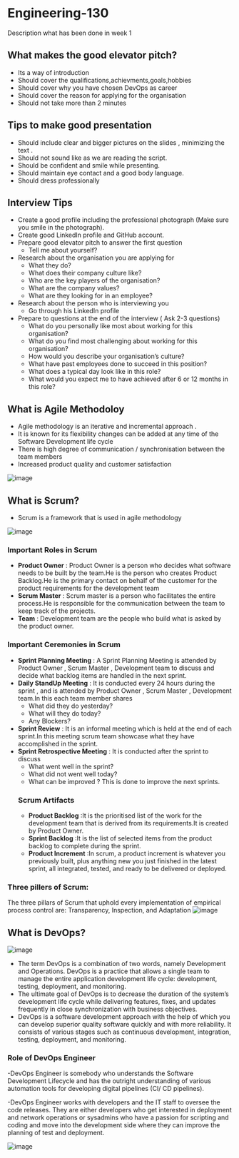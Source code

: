 # Engineering-130
Description what has been done in week 1

## What makes the good elevator pitch?
- Its a way of introduction
- Should cover the qualifications,achievments,goals,hobbies
- Should cover why you have chosen DevOps as career
- Should cover the reason for applying for the organisation
- Should not take more than 2 minutes 

## Tips to make good presentation
- Should include clear and bigger pictures on the slides , minimizing the text .
- Should not sound like as we are reading the script.
- Should be confident and  smile while presenting.
- Should maintain eye contact and a good body language.
- Should dress professionally

## Interview Tips
- Create a good profile including the professional photograph (Make sure you smile in the photograph).
- Create good LinkedIn profile and GitHub account.
- Prepare good elevator pitch to answer the first question
   - Tell me about yourself?
- Research about the organisation you are applying for
   - What they do?
   - What does their company culture like?
   - Who are the key players of the organisation?
   - What are the company values?
   - What are they looking for in an employee?
- Research about the person who is interviewing you
   - Go through his LinkedIn profile
- Prepare to questions at the end of the interview ( Ask 2-3 questions)
    - What do you personally like most about working for this organisation?
    - What do you find most challenging about working for this organisation?
    - How would you describe your organisation’s culture?
    - What have past employees done to succeed in this position?
    - What does a typical day look like in this role?
    - What would you expect me to have achieved after 6 or 12 months in this role?

## What is Agile Methodoloy 
- Agile methodology is an iterative and incremental approach .
- It is known for its flexibility
 changes can be added at any time of the Software Development life cycle
- There is high degree of communication / synchronisation between the team members
- Increased product quality and customer satisfaction

![image](https://user-images.githubusercontent.com/97250268/194613228-ef8057f5-d0f7-41e4-9244-d10534c93e21.png)


## What is Scrum?
- Scrum is a framework that is used in agile methodology

![image](https://user-images.githubusercontent.com/97250268/194613685-5a663633-7755-4a4d-9459-d528b68a3a40.png)


### Important Roles in Scrum
- **Product Owner** : Product Owner is a person who decides what software needs to be built by the team.He is the person who creates Product Backlog.He is the primary contact on behalf of the customer for the product requirements for the development team
- **Scrum Master** : Scrum master is a person who facilitates the entire process.He is responsible for the communication between the team to keep track of the projects.
- **Team** : Development team are the people who build what is asked by the product owner.
### Important Ceremonies in Scrum
- **Sprint Planning Meeting** : A Sprint Planning Meeting  is attended by Product Owner , Scrum Master , Development team to discuss and decide what backlog items are handled in the next sprint.
- **Daily StandUp Meeting** : It is conducted every 24 hours during the sprint , and is attended by Product Owner , Scrum Master , Development team.In this each team member shares 
  - What did they do yesterday?
  - What will they do today?
  - Any Blockers?
- **Sprint Review** : It is an informal meeting which is held at the end of each sprint.In this meeting scrum team showcase what they have accomplished in the sprint.
- **Sprint Retrospective Meeting** : It is conducted after the sprint to discuss
  - What went well in the sprint?
  - What did not went well today?
  - What can be improved ?
  This is done to improve the next sprints.
  ### Scrum Artifacts
  - **Product Backlog** :It is the prioritised list of the work for the development team that is derived from its requirements.It is created by Product Owner.
  - **Sprint Backlog** :It is the list of selected items from the product backlog to complete during the sprint.
  - **Product Increment** :In scrum, a product increment is whatever you previously built, plus anything new you just finished in the latest sprint, all integrated, tested, and ready to be delivered or deployed.
 ### Three pillers of Scrum:
 The three pillars of Scrum that uphold every implementation of empirical process control are: Transparency, Inspection, and Adaptation
  ![image](https://user-images.githubusercontent.com/97250268/194720812-cf44abec-7e22-4cc1-ad3d-487bf9e80bbb.png)
  
 ## What is DevOps?
 
  ![image](https://user-images.githubusercontent.com/97250268/194721573-118d8671-a4f5-4e11-82c0-f01d55b988a1.png)

 - The term DevOps is a combination of two words, namely Development and Operations. DevOps is a practice that allows a single team to manage the entire application development life cycle: development, testing, deployment, and monitoring.
 - The ultimate goal of DevOps is to decrease the duration of the system’s development life cycle while delivering features, fixes, and updates frequently in close synchronization with business objectives.
 - DevOps is a software development approach with the help of which you can develop superior quality software quickly and with more reliability. It consists of various stages such as continuous development, integration, testing, deployment, and monitoring.
  
  ### Role of DevOps Engineer
  -DevOps Engineer is somebody who understands the Software Development Lifecycle and has the outright understanding of various automation tools for developing digital pipelines (CI/ CD pipelines).

-DevOps Engineer works with developers and the IT staff to oversee the code releases. They are either developers who get interested in deployment and network operations or sysadmins who have a passion for scripting and coding and move into the development side where they can improve the planning of test and deployment.

![image](https://user-images.githubusercontent.com/97250268/194721818-20d4e114-0c0c-4677-9134-4f8933e8fbf4.png)

 
  
  





